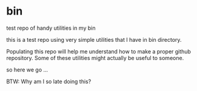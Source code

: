# bin
test repo of handy utilities in my bin

this is a test repo using very simple utilities that I have in bin directory.

Populating this repo will help me understand how to make a proper github repository.
Some of these utilities might actually be useful to someone.

so here we go ...

BTW: Why am I so late doing this?
